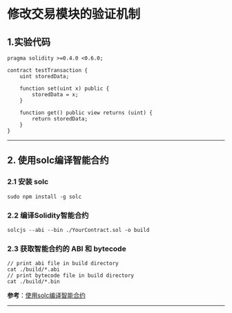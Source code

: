 # 修改交易模块的验证机制

## 1.实验代码

```solidity
pragma solidity >=0.4.0 <0.6.0;

contract testTransaction {
    uint storedData;

    function set(uint x) public {
        storedData = x;
    }

    function get() public view returns (uint) {
        return storedData;
    }
}
```

---

## 2. 使用solc编译智能合约

### 2.1 安装 solc

`sudo npm install -g solc`

### 2.2 编译Solidity智能合约

`solcjs --abi --bin ./YourContract.sol -o build`

### 2.3 获取智能合约的 ABI 和 bytecode

```shell
// print abi file in build directory
cat ./build/*.abi
// print bytecode file in build directory
cat ./build/*.bin
```

**参考**：[使用solc编译智能合约](https://help.aliyun.com/document_detail/102372.html)

---